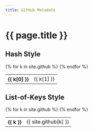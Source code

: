 ```yaml
---
title: GitHub Metadata
---
```


# {{ page.title }}

## Hash Style

<table>
{% for k in site.github %}
  <tr><th style="text-align: left">{{ k[0] }}</th><td>{{ k[1] }}</td></tr>
{% endfor %}
</table>

## List-of-Keys Style

<table>
{% for k in site.github %}
  <tr>
    <th style="text-align: left; vertical-align: top">{{ k }}</th>
    <td>
      <div style="max-height: 100px; overflow: scroll">{{ site.github[k] }}
    </td>
  </tr>
{% endfor %}
</table>
